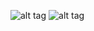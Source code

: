 ![alt tag](https://cloud.githubusercontent.com/assets/17055316/24478388/ef12664c-14da-11e7-9db5-a78c8d2d4ae7.gif)
![alt tag](https://cloud.githubusercontent.com/assets/17055316/24584378/3b9e5820-176c-11e7-88ad-e3e3f95d4a16.gif)
